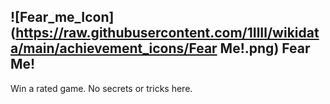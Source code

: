 ## ![Fear_me_Icon](https://raw.githubusercontent.com/1IlIl/wikidata/main/achievement_icons/Fear Me!.png) Fear Me!





Win a rated game. No secrets or tricks here.


